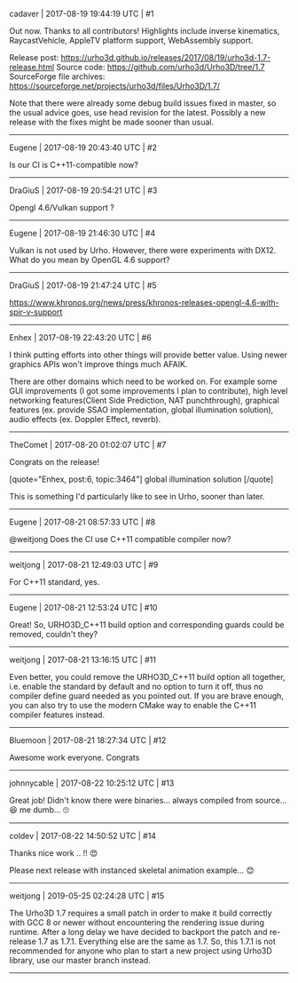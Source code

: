 cadaver | 2017-08-19 19:44:19 UTC | #1

Out now. Thanks to all contributors! Highlights include inverse kinematics, RaycastVehicle, AppleTV platform support, WebAssembly support. 

Release post: https://urho3d.github.io/releases/2017/08/19/urho3d-1.7-release.html
Source code: https://github.com/urho3d/Urho3D/tree/1.7
SourceForge file archives: https://sourceforge.net/projects/urho3d/files/Urho3D/1.7/

Note that there were already some debug build issues fixed in master, so the usual advice goes, use head revision for the latest. Possibly a new release with the fixes might be made sooner than usual.

-------------------------

Eugene | 2017-08-19 20:43:40 UTC | #2

Is our CI is C++11-compatible now?

-------------------------

DraGiuS | 2017-08-19 20:54:21 UTC | #3

Opengl 4.6/Vulkan support ?

-------------------------

Eugene | 2017-08-19 21:46:30 UTC | #4

Vulkan is not used by Urho. However, there were experiments with DX12. What do you mean by OpenGL 4.6 support?

-------------------------

DraGiuS | 2017-08-19 21:47:24 UTC | #5

https://www.khronos.org/news/press/khronos-releases-opengl-4.6-with-spir-v-support

-------------------------

Enhex | 2017-08-19 22:43:20 UTC | #6

I think putting efforts into other things will provide better value.
Using newer graphics APIs won't improve things much AFAIK.

There are other domains which need to be worked on. For example some GUI improvements (I got some improvements I plan to contribute), high level networking features(Client Side Prediction, NAT punchthrough), graphical features (ex. provide SSAO implementation, global illumination solution), audio effects (ex. Doppler Effect, reverb).

-------------------------

TheComet | 2017-08-20 01:02:07 UTC | #7

Congrats on the release!

[quote="Enhex, post:6, topic:3464"]
global illumination solution
[/quote]

This is something I'd particularly like to see in Urho, sooner than later.

-------------------------

Eugene | 2017-08-21 08:57:33 UTC | #8

@weitjong Does the CI use C++11 compatible compiler now?

-------------------------

weitjong | 2017-08-21 12:49:03 UTC | #9

For C++11 standard, yes.

-------------------------

Eugene | 2017-08-21 12:53:24 UTC | #10

Great!
So, URHO3D_C++11 build option and corresponding guards could be removed, couldn't they?

-------------------------

weitjong | 2017-08-21 13:16:15 UTC | #11

Even better, you could remove the URHO3D_C++11 build option all together, i.e. enable the standard by default and no option to turn it off, thus no compiler define guard needed as you pointed out. If you are brave enough, you can also try to use the modern CMake way to enable the C++11 compiler features instead.

-------------------------

Bluemoon | 2017-08-21 18:27:34 UTC | #12

Awesome work everyone. Congrats

-------------------------

johnnycable | 2017-08-22 10:25:12 UTC | #13

Great job!
Didn't know there were binaries... always compiled from source... :laughing:
me dumb... :roll_eyes:

-------------------------

coldev | 2017-08-22 14:50:52 UTC | #14


Thanks nice work .. !!  :heart_eyes:

Please next release with  instanced skeletal animation example... :blush:

-------------------------

weitjong | 2019-05-25 02:24:28 UTC | #15

The Urho3D 1.7 requires a small patch in order to make it build correctly with GCC 8 or newer without encountering the rendering issue during runtime. After a long delay we have decided to backport the patch and re-release 1.7 as 1.7.1. Everything else are the same as 1.7. So, this 1.7.1 is not recommended for anyone who plan to start a new project using Urho3D library, use our master branch instead.

-------------------------

